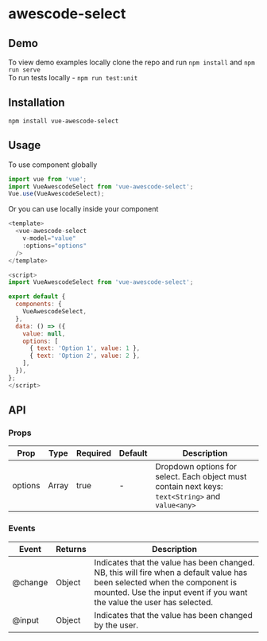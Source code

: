 # awescode-select

## Demo
To view demo examples locally clone the repo and run `npm install` and `npm run serve`  
To run tests locally - `npm run test:unit`

## Installation
```
npm install vue-awescode-select
```

## Usage
To use component globally
```js
import vue from 'vue';
import VueAwescodeSelect from 'vue-awescode-select';
Vue.use(VueAwescodeSelect);
```

Or you can use locally inside your component
```js
<template>
  <vue-awescode-select 
    v-model="value"
    :options="options"
  />
</template>

<script>
import VueAwescodeSelect from 'vue-awescode-select';

export default {
  components: {
    VueAwescodeSelect,
  },
  data: () => ({
    value: null,
    options: [
      { text: 'Option 1', value: 1 },
      { text: 'Option 2', value: 2 },
    ],
  }),
};
</script>
```

## API

### Props

| Prop  | Type  | Required  | Default  | Description  |
|---|---|---|---|---|
| options  | Array  | true  | -  | Dropdown options for select. Each object must contain next keys: ```text<String>``` and ```value<any>```    |

### Events

| Event                         | Returns         | Description                              |
|-------------------------------|-----------------|------------------------------------------|
| @change                      	| Object    			| Indicates that the value has been changed. NB, this will fire when a default value has been selected when the component is mounted. Use the input event if you want the value the user has selected.|	          
| @input                        | Object	        | Indicates that the value has been changed by the user.|



